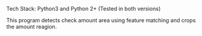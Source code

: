 Tech Stack: Python3 and Python 2+ (Tested in both versions)

This program detects check amount area using feature matching and crops the amount reagion.
